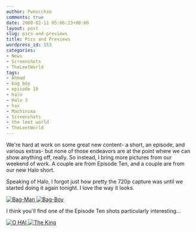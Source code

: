 ```yaml
---
author: Pwnocchio
comments: true
date: 2008-02-11 05:06:23+00:00
layout: post
slug: pics-and-previews
title: Pics and Previews
wordpress_id: 153
categories:
- News
- Screenshots
- TheLeetWorld
tags:
- Ahmad
- bag boy
- episode 10
- halo
- Halo 3
- hax
- Machinima
- Screenshots
- the leet world
- TheLeetWorld
---
```


We're hard at work on some great new content- a short, an episode, and various extras- but none of those endeavors are at the point where we can show anything off, really.  So instead, I bring more pictures from our weekend of work.  A couple are from Episode Ten, and a couple are from our new Halo short.

Speaking of Halo, I forgot just how pretty the 720p capture was until we started doing it again tonight.  I love the way it looks.

[![Bag-Man](http://www.smoothfewfilms.com/wp-content/uploads/2008/02/bbss1.thumbnail.jpg) ](http://www.smoothfewfilms.com/wp-content/uploads/2008/02/bbss1.jpg)[![Bag-Boy](http://www.smoothfewfilms.com/wp-content/uploads/2008/02/bbss3.thumbnail.jpg)](http://www.smoothfewfilms.com/wp-content/uploads/2008/02/bbss3.jpg)

I think you'll find one of the Episode Ten shots particularly interesting...

[![O HAI](http://www.smoothfewfilms.com/wp-content/uploads/2008/02/tlwss1.thumbnail.jpg) ](http://www.smoothfewfilms.com/wp-content/uploads/2008/02/tlwss1.jpg)[![The King](http://www.smoothfewfilms.com/wp-content/uploads/2008/02/tlwss2.thumbnail.jpg)](http://www.smoothfewfilms.com/wp-content/uploads/2008/02/tlwss2.jpg)
